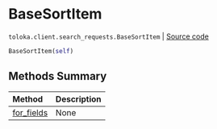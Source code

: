 # BaseSortItem
`toloka.client.search_requests.BaseSortItem` | [Source code](https://github.com/Toloka/toloka-kit/blob/v1.0.1/src/client/search_requests.py#L73)

```python
BaseSortItem(self)
```

## Methods Summary

| Method | Description |
| :------| :-----------|
[for_fields](toloka.client.search_requests.BaseSortItem.for_fields.md)| None
